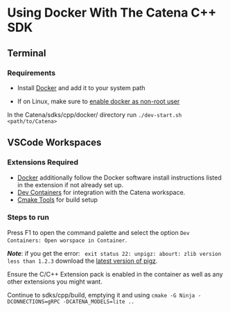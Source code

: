 # Using Docker With The Catena C++ SDK

## Terminal
### Requirements
- Install [Docker](https://docs.docker.com/get-docker/) and add it to your system path

- If on Linux, make sure to [enable docker as non-root user](https://docs.docker.com/engine/install/linux-postinstall/#manage-docker-as-a-non-root-user) 

In the Catena/sdks/cpp/docker/ directory run `./dev-start.sh <path/to/Catena>`


## VSCode Workspaces
### Extensions Required
- [Docker](https://marketplace.visualstudio.com/items?itemName=ms-azuretools.vscode-docker) additionally follow the Docker software install instructions listed in the extension if not already set up.
- [Dev Containers](https://marketplace.visualstudio.com/items?itemName=ms-vscode-remote.remote-containers) for integration with the Catena workspace.
- [Cmake Tools](https://marketplace.visualstudio.com/items?itemName=ms-vscode.cmake-tools) for build setup

### Steps to run
<!-- create a environment variable `DOCKER_GID` and set it to your system's docker group id.  -->
<!-- On Linux you can get this using `cut -d: -f3 < <(getent group docker)`. -->

Press F1 to open the command palette and select the option 
` Dev Containers: Open worspace in Container `.

***Note***: if you get the error:
``` exit status 22: unpigz: abourt: zlib version less than 1.2.3``` download the [latest version of pigz](https://zlib.net/pigz/).

Ensure the C/C++ Extension pack is enabled in the container as well as any other extensions you might want.

Continue to sdks/cpp/build, emptying it and using 
``` cmake -G Ninja -DCONNECTIONS=gRPC -DCATENA_MODELS=lite .. ```

<!-- ***Note***: set `-DUNIT_TESTING=ON` to build with Google Test enabled -->